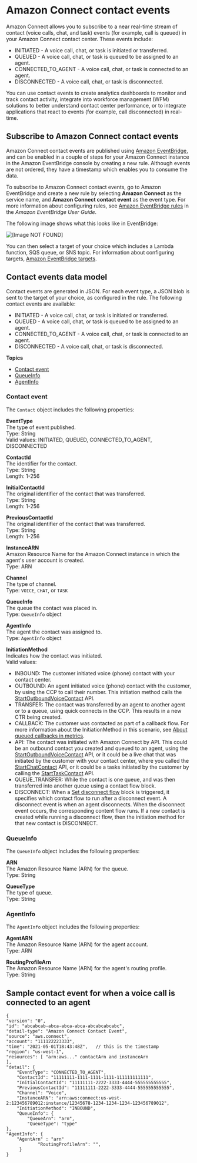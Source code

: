 # Amazon Connect contact events<a name="contact-events"></a>

Amazon Connect allows you to subscribe to a near real\-time stream of contact \(voice calls, chat, and task\) events \(for example, call is queued\) in your Amazon Connect contact center\. These events include:
+ INITIATED \- A voice call, chat, or task is initiated or transferred\. 
+ QUEUED \- A voice call, chat, or task is queued to be assigned to an agent\.
+ CONNECTED\_TO\_AGENT \- A voice call, chat, or task is connected to an agent\.
+ DISCONNECTED \- A voice call, chat, or task is disconnected\. 

You can use contact events to create analytics dashboards to monitor and track contact activity, integrate into workforce management \(WFM\) solutions to better understand contact center performance, or to integrate applications that react to events \(for example, call disconnected\) in real\-time\. 

## Subscribe to Amazon Connect contact events<a name="subscribe-contact-events"></a>

Amazon Connect contact events are published using [Amazon EventBridge](http://aws.amazon.com/eventbridge/), and can be enabled in a couple of steps for your Amazon Connect instance in the Amazon EventBridge console by creating a new rule\. Although events are not ordered, they have a timestamp which enables you to consume the data\.

To subscribe to Amazon Connect contact events, go to Amazon EventBridge and create a new rule by selecting **Amazon Connect** as the service name, and **Amazon Connect contact event** as the event type\. For more information about configuring rules, see [Amazon EventBridge rules](https://docs.aws.amazon.com/eventbridge/latest/userguide/eb-rules.html) in the *Amazon EventBridge User Guide*\. 

The following image shows what this looks like in EventBridge:

![\[Image NOT FOUND\]](http://docs.aws.amazon.com/connect/latest/adminguide/images/contact-events-eventbridge-rule.png)

You can then select a target of your choice which includes a Lambda function, SQS queue, or SNS topic\. For information about configuring targets, [Amazon EventBridge targets](https://docs.aws.amazon.com/eventbridge/latest/userguide/eb-targets.html)\. 

## Contact events data model<a name="contact-events-data-model"></a>

Contact events are generated in JSON\. For each event type, a JSON blob is sent to the target of your choice, as configured in the rule\. The following contact events are available: 
+ INITIATED \- A voice call, chat, or task is initiated or transferred\. 
+ QUEUED \- A voice call, chat, or task is queued to be assigned to an agent\.
+ CONNECTED\_TO\_AGENT \- A voice call, chat, or task is connected to an agent\.
+ DISCONNECTED \- A voice call, chat, or task is disconnected\. 

**Topics**
+ [Contact event](#ContactEvent)
+ [QueueInfo](#QueueInfo)
+ [AgentInfo](#AgentInfo)

### Contact event<a name="ContactEvent"></a>

The `Contact` object includes the following properties:

**EventType**  
The type of event published\.  
Type: String  
Valid values: INITIATED, QUEUED, CONNECTED\_TO\_AGENT, DISCONNECTED

**ContactId**  
The identifier for the contact\.  
Type: String  
Length: 1\-256

**InitialContactId**  
The original identifier of the contact that was transferred\.  
Type: String  
Length: 1\-256

**PreviousContactId**  
The original identifier of the contact that was transferred\.  
Type: String  
Length: 1\-256

**InstanceARN**  
Amazon Resource Name for the Amazon Connect instance in which the agent's user account is created\.  
Type: ARN

**Channel**  
The type of channel\.  
Type: `VOICE`, `CHAT`, or `TASK`

**QueueInfo**  
The queue the contact was placed in\.  
Type: `QueueInfo` object 

**AgentInfo**  
The agent the contact was assigned to\.  
Type: `AgentInfo` object 

**InitiationMethod**  
Indicates how the contact was initiated\.  
Valid values:  
+ INBOUND: The customer initiated voice \(phone\) contact with your contact center\.
+ OUTBOUND: An agent initiated voice \(phone\) contact with the customer, by using the CCP to call their number\. This initiation method calls the [StartOutboundVoiceContact](https://docs.aws.amazon.com/connect/latest/APIReference/API_StartOutboundVoiceContact.html) API\.
+ TRANSFER: The contact was transferred by an agent to another agent or to a queue, using quick connects in the CCP\. This results in a new CTR being created\.
+ CALLBACK: The customer was contacted as part of a callback flow\. For more information about the InitiationMethod in this scenario, see [About queued callbacks in metrics](about-queued-callbacks.md)\. 
+ API: The contact was initiated with Amazon Connect by API\. This could be an outbound contact you created and queued to an agent, using the [StartOutboundVoiceContact](https://docs.aws.amazon.com/connect/latest/APIReference/API_StartOutboundVoiceContact.html) API, or it could be a live chat that was initiated by the customer with your contact center, where you called the [StartChatContact](https://docs.aws.amazon.com/connect/latest/APIReference/API_StartChatContact.html) API, or it could be a tasks initiated by the customer by calling the [StartTaskContact](https://docs.aws.amazon.com/connect/latest/APIReference/API_StartTaskContact.html) API\. 
+ QUEUE\_TRANSFER: While the contact is one queue, and was then transferred into another queue using a contact flow block\.
+ DISCONNECT: When a [Set disconnect flow](set-disconnect-flow.md) block is triggered, it specifies which contact flow to run after a disconnect event\. A disconnect event is when an agent disconnects\. When the disconnect event occurs, the corresponding content flow runs\. If a new contact is created while running a disconnect flow, then the initiation method for that new contact is DISCONNECT\.

### QueueInfo<a name="QueueInfo"></a>

The `QueueInfo` object includes the following properties:

**ARN**  
The Amazon Resource Name \(ARN\) for the queue\.  
Type: String

**QueueType**  
The type of queue\.  
Type: String

### AgentInfo<a name="AgentInfo"></a>

The `AgentInfo` object includes the following properties:

**AgentARN**  
The Amazon Resource Name \(ARN\) for the agent account\.  
Type: ARN

**RoutingProfileArn**  
The Amazon Resource Name \(ARN\) for the agent's routing profile\.  
Type: String

## Sample contact event for when a voice call is connected to an agent<a name="sample-contact-event"></a>

```
{
"version": "0", 
"id": "abcabcab-abca-abca-abca-abcabcabcabc", 
"detail-type": "Amazon Connect Contact Event", 
"source": "aws.connect", 
"account": "111122223333", 
"time": "2021-05-01T18:43:48Z",   // this is the timestamp
"region": "us-west-1", 
"resources": [ "arn:aws..." contactArn and instanceArn
],
"detail": { 
    "EventType": "CONNECTED_TO_AGENT", 
    "ContactId": "11111111-1111-1111-1111-111111111111",
    "InitialContactId": "11111111-2222-3333-4444-555555555555",
    "PreviousContactId": "11111111-2222-3333-4444-555555555555",
    "Channel": "Voice",
    "InstanceARN": "arn:aws:connect:us-west-2:123456789012:instance/12345678-1234-1234-1234-123456789012",
    "InitiationMethod": "INBOUND",
    "QueueInfo": {
        "QueueArn": "arn",       
        "QueueType": "type"
},
"AgentInfo": {
    "AgentArn" : "arn"
            "RoutingProfileArn": "",
     }
}
```
